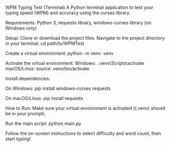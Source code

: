 WPM Typing Test (Terminal)
A Python terminal application to test your typing speed (WPM) and accuracy using the curses library.

Requirements: Python 3, requests library, windows-curses library (on Windows only)

Setup:
Clone or download the project files.
Navigate to the project directory in your terminal: cd path/to/WPMTest

Create a virtual environment: python -m venv .venv

Activate the virtual environment:
Windows: .\.venv\Scripts\activate
macOS/Linux: source .venv/bin/activate

Install dependencies:

On Windows:
pip install windows-curses requests

On macOS/Linux:
pip install requests

How to Run:
Make sure your virtual environment is activated ((.venv) should be in your prompt).

Run the main script:
python main.py

Follow the on-screen instructions to select difficulty and word count, then start typing!

